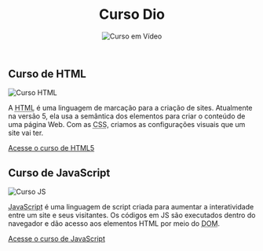 <!DOCTYPE html>
<html lang="pt-br">
<head>
    <meta charset="UTF-8">
    <meta name="viewport" content="width=device-width, initial-scale=1.0">
    <title>Curso em Vídeo</title>
    <link rel="stylesheet" href="estilos/style.css">
</head>
<body>
    <main>
        <header>
            <h1>Curso Dio</h1>
            <img src="imagens/curso-em-video-cor.png" alt="Curso em Vídeo">
        </header>
        <article>
            <h2>Curso de HTML </h2>
            <img class="lado" src="imagens/curso-html-css.png" alt="Curso HTML">
            <p>A <abbr title="HyperText Markup Language">HTML</abbr> é uma linguagem de marcação para a criação de sites. Atualmente na versão 5, ela usa a semântica dos elementos para criar o conteúdo de uma página Web. Com as <abbr title="Cascading Style Sheets">CSS</abbr>, criamos as configurações visuais que um site vai ter.</p>
            <p><a href="curso-html.html">Acesse o curso de HTML5</a></p>
        </article>
        <article>
            <h2>Curso de JavaScript</h2>
            <img class="lado" src="imagens/curso-javascript.png" alt="Curso JS">
            <p><abbr title="JavaScript">JavaScript</abbr> é uma linguagem de script criada para aumentar a interatividade entre um site e seus visitantes. Os códigos em JS são executados dentro do navegador e dão acesso aos elementos HTML por meio do <abbr title="Document Object Model">DOM</abbr>.</p>
            <p><a href="curso-js.html">Acesse o curso de JavaScript</a></p>
        </article>
    </main>
</body>
</html>
